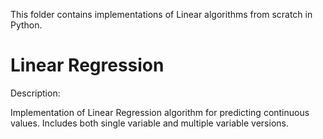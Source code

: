 This folder contains implementations of Linear algorithms from scratch in Python.

# Linear Regression

Description:

Implementation of Linear Regression algorithm for predicting continuous values. Includes both single variable and multiple variable versions.
